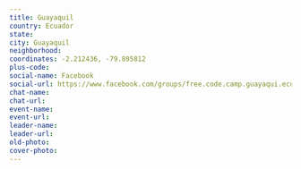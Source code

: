 ```yaml
---
title: Guayaquil
country: Ecuador
state: 
city: Guayaquil
neighborhood: 
coordinates: -2.212436, -79.895812
plus-code:
social-name: Facebook
social-url: https://www.facebook.com/groups/free.code.camp.guayaqui.ecuador
chat-name:
chat-url:
event-name:
event-url:
leader-name:
leader-url:
old-photo: 
cover-photo:
---
```

